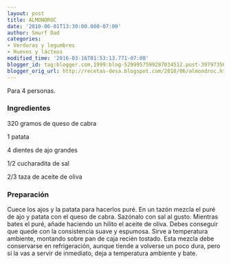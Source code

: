 ```yaml
---
layout: post
title: ALMONDROC
date: '2010-06-01T13:30:00.000-07:00'
author: Smurf Dad
categories:
- Verduras y legumbres
- Huevos y lácteos
modified_time: '2016-03-16T01:53:13.771-07:00'
blogger_id: tag:blogger.com,1999:blog-5299957599287034512.post-3979735087986498279
blogger_orig_url: http://recetas-desa.blogspot.com/2010/06/almondroc.html
---
```


Para 4 personas.

<h3>Ingredientes</h3>
320 gramos de queso de cabra

1 patata

4 dientes de ajo grandes

1/2 cucharadita de sal

2/3 taza de aceite de oliva

<h3>Preparación</h3>
Cuece los ajos y la patata para hacerlos puré. En un tazón mezcla el puré de ajo y patata con el queso de cabra. Sazónalo con sal al gusto. Mientras bates el puré, añade haciendo un hilito el aceite de oliva. Debes conseguir que quede con la consistencia suave y espumosa. Sirve a temperatura ambiente, montando sobre pan de caja recién tostado. Esta mezcla debe conservarse en refrigeración, aunque tiende a volverse un poco dura, pero si la vas a servir de inmediato, deja a temperatura ambiente y bate.